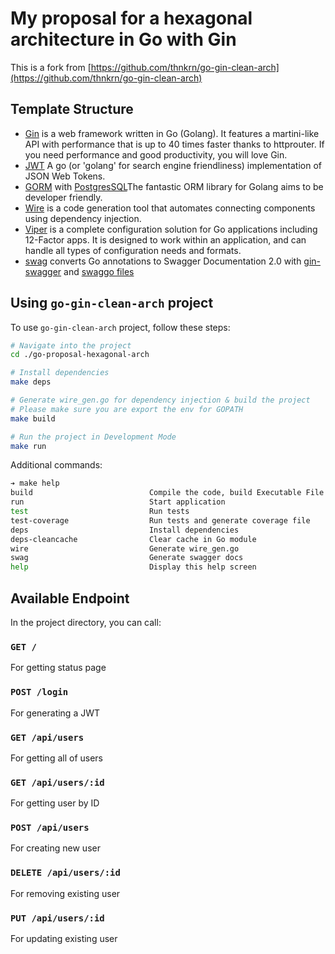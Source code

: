 # My proposal for a hexagonal architecture in Go with Gin

This is a fork from [https://github.com/thnkrn/go-gin-clean-arch](https://github.com/thnkrn/go-gin-clean-arch)

## Template Structure

- [Gin](github.com/gin-gonic/gin) is a web framework written in Go (Golang). It features a martini-like API with performance that is up to 40 times faster thanks to httprouter. If you need performance and good productivity, you will love Gin.
- [JWT](github.com/golang-jwt/jwt) A go (or 'golang' for search engine friendliness) implementation of JSON Web Tokens.
- [GORM](https://gorm.io/index.html) with [PostgresSQL](https://gorm.io/docs/connecting_to_the_database.html#PostgreSQL)The fantastic ORM library for Golang aims to be developer friendly.
- [Wire](https://github.com/google/wire) is a code generation tool that automates connecting components using dependency injection.
- [Viper](https://github.com/spf13/viper) is a complete configuration solution for Go applications including 12-Factor apps. It is designed to work within an application, and can handle all types of configuration needs and formats.
- [swag](https://github.com/swaggo/swag) converts Go annotations to Swagger Documentation 2.0 with [gin-swagger](https://github.com/swaggo/gin-swagger) and [swaggo files](github.com/swaggo/files)

## Using `go-gin-clean-arch` project

To use `go-gin-clean-arch` project, follow these steps:

```bash
# Navigate into the project
cd ./go-proposal-hexagonal-arch

# Install dependencies
make deps

# Generate wire_gen.go for dependency injection & build the project
# Please make sure you are export the env for GOPATH
make build

# Run the project in Development Mode
make run
```

Additional commands:

```bash
➔ make help
build                          Compile the code, build Executable File
run                            Start application
test                           Run tests
test-coverage                  Run tests and generate coverage file
deps                           Install dependencies
deps-cleancache                Clear cache in Go module
wire                           Generate wire_gen.go
swag                           Generate swagger docs
help                           Display this help screen
```

## Available Endpoint

In the project directory, you can call:

### `GET /`

For getting status page

### `POST /login`

For generating a JWT

### `GET /api/users`

For getting all of users

### `GET /api/users/:id`

For getting user by ID

### `POST /api/users`

For creating new user

### `DELETE /api/users/:id`

For removing existing user

### `PUT /api/users/:id`

For updating existing user


